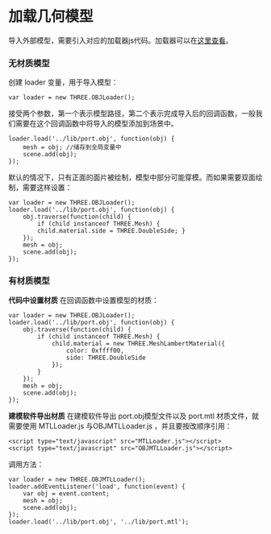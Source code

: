 加载几何模型
====
导入外部模型，需要引入对应的加载器js代码。加载器可以在[这里查看][1]。

###  无材质模型
创建 loader 变量，用于导入模型：

    var loader = new THREE.OBJLoader();
接受两个参数，第一个表示模型路径，第二个表示完成导入后的回调函数，一般我们需要在这个回调函数中将导入的模型添加到场景中。

    loader.load('../lib/port.obj', function(obj) {
        mesh = obj; //储存到全局变量中
        scene.add(obj);
    });
默认的情况下，只有正面的面片被绘制，模型中部分可能穿模。而如果需要双面绘制，需要这样设置：

    var loader = new THREE.OBJLoader();
    loader.load('../lib/port.obj', function(obj) {
        obj.traverse(function(child) {
            if (child instanceof THREE.Mesh) {
            child.material.side = THREE.DoubleSide; }
        });
        mesh = obj;
        scene.add(obj);
    });
###  有材质模型
**代码中设置材质**
在回调函数中设置模型的材质：

    var loader = new THREE.OBJLoader();
    loader.load('../lib/port.obj', function(obj) {
        obj.traverse(function(child) {
            if (child instanceof THREE.Mesh) {
                child.material = new THREE.MeshLambertMaterial({
                    color: 0xffff00,
                    side: THREE.DoubleSide
                });
            }
        });
        mesh = obj;
        scene.add(obj);
    });

**建模软件导出材质**
在建模软件导出 port.obj模型文件以及 port.mtl 材质文件，就需要使用 MTLLoader.js 与OBJMTLLoader.js ，并且要按改顺序引用：

    <script type="text/javascript" src="MTLLoader.js"></script>
    <script type="text/javascript" src="OBJMTLLoader.js"></script>
调用方法：

    var loader = new THREE.OBJMTLLoader();
    loader.addEventListener('load', function(event) {
        var obj = event.content;
        mesh = obj;
        scene.add(obj);
    });
    loader.load('../lib/port.obj', '../lib/port.mtl');

  [1]: https://github.com/mrdoob/three.js/tree/master/examples/js/loaders